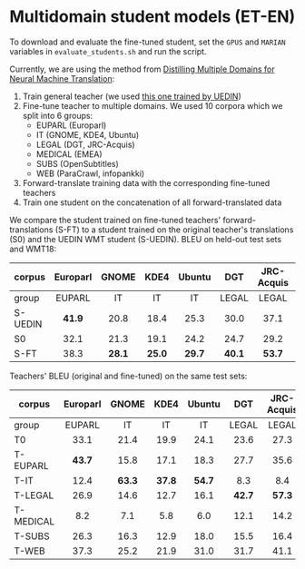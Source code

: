# Multidomain student models (ET-EN)

To download and evaluate the fine-tuned student, set the `GPUS` and `MARIAN` variables in `evaluate_students.sh` and run the script.

Currently, we are using the method from [Distilling Multiple Domains for Neural Machine Translation](https://aclanthology.org/2020.emnlp-main.364.pdf):

1. Train general teacher (we used [this one trained by UEDIN]( http://data.statmt.org/romang/bergamot/models/eten.teacher.checkpoints.tgz))
2. Fine-tune teacher to multiple domains. We used 10 corpora which we split into 6 groups:
   - EUPARL (Europarl)
   - IT (GNOME, KDE4, Ubuntu)
   - LEGAL (DGT, JRC-Acquis)
   - MEDICAL (EMEA)
   - SUBS (OpenSubtitles)
   - WEB (ParaCrawl, infopankki)
3. Forward-translate training data with the corresponding fine-tuned teachers
4. Train one student on the concatenation of all forward-translated data

We compare the student trained on fine-tuned teachers' forward-translations (S-FT) to a student trained on the original teacher's translations (S0) and the UEDIN WMT student (S-UEDIN). BLEU on held-out test sets and WMT18: 

| corpus  | Europarl | GNOME | KDE4 | Ubuntu | DGT   | JRC-Acquis | EMEA    | OpenSubtitles | ParaCrawl | infopankki | WMT  |
|---------|:--------:|:-----:|:----:|:------:|:-----:|:----------:|:-------:|:-------------:|:---------:|:----------:|------|
| group   |  EUPARL  |   IT  |  IT  |   IT   | LEGAL |    LEGAL   | MEDICAL |      SUBS     |    WEB    |     WEB    | NEWS |
| S-UEDIN | **41.9** | 20.8  | 18.4 | 25.3   | 30.0  | 37.1       | 26.8    | 28.0          | 31.8      | 25.9       | **31.9** |
| S0      | 32.1     | 21.3  | 19.1 | 24.2   | 24.7  | 29.2       | 27.0    | 27.5          | 31.9      | 25.7       | 27.2 |
| S-FT    | 38.3     |**28.1**|**25.0**|**29.7**|**40.1**|**53.7**| **41.4**| **30.0**      | **44.1**  | **29.7**   | 26.7 |

Teachers' BLEU (original and fine-tuned) on the same test sets:

| corpus    | Europarl | GNOME | KDE4 | Ubuntu | DGT   | JRC-Acquis | EMEA    | OpenSubtitles | ParaCrawl | infopankki | WMT  |
|-----------|:--------:|:-----:|:----:|:------:|:-----:|:----------:|:-------:|:-------------:|:---------:|:----------:|------|
| group     |  EUPARL  |   IT  |  IT  |   IT   | LEGAL |    LEGAL   | MEDICAL |      SUBS     |    WEB    |     WEB    | NEWS |
| T0        | 33.1     | 21.4  | 19.9 | 24.1   | 23.6  | 27.3       | 27.2    | 28.5          | 31.2      | 24.4       |**33.4**|
| T-EUPARL  | **43.7** | 15.8  | 17.1 | 18.3   | 27.7  | 35.6       | 24.6    | 24.1          | 30.2      | 26.4       | 29.9 |
| T-IT      | 12.4     |**63.3**|**37.8**|**54.7**| 8.3   | 8.4        | 12.8    | 14.5          | 16.9      | 10.2       | 13.4 |
| T-LEGAL   | 26.9     | 14.6  | 12.7 | 16.1   |**42.7**|**57.3**   | 21.1    | 6.8           | 23.2      | 17.9       | 15.3 |
| T-MEDICAL | 8.2      | 7.1   | 5.8  | 6.0    | 12.1  | 14.2       |**63.4** | 3.6           | 9.9       | 7.5        | 6.4  |
| T-SUBS    | 26.3     | 16.3  | 12.9 | 18.0   | 15.5  | 16.4       | 20.3    |**32.6**       | 26.7      | 18.6       | 30.3 |
| T-WEB     | 37.3     | 25.2  | 21.9 | 31.0   | 31.7  | 41.1       | 30.3    | 25.4          |**44.3**   |**31.0**       | 32.7 |


